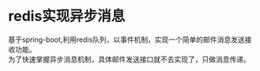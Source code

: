 # redis实现异步消息
基于spring-boot,利用redis队列，以事件机制，实现一个简单的邮件消息发送接收功能。</br>
为了快速掌握异步消息机制，具体邮件发送接口就不去实现了，只做消息传递。

